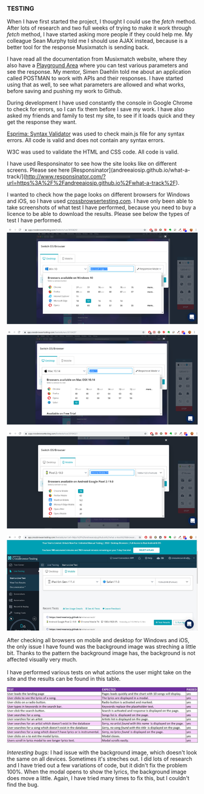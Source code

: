 ### TESTING
When I have first started the project, I thought I could use the _fetch_ method. After lots of research and two full weeks of trying to make it work through _fetch_ method, I have started asking more people if they could help me. My colleague Sean Murphy told me I should use AJAX instead, because is a better tool for the response Musixmatch is sending back.

I have read all the documentation from Musixmatch website, where they also have a [Playground Area](https://playground.musixmatch.com/#/)  where you can test various parameters and see the response.
My mentor, Simen Daehlin told me about an application called POSTMAN to work with APIs and their responses. I have started using that as well, to see what parameters are allowed and what works, before saving and pushing my work to Github.

During development I have used constantly the console in Google Chrome to check for errors, so I can fix them before I save my work. I have also asked my friends and family to test my site, to see if it loads quick and they get the response they want.

[Esprima: Syntax Validator](https://esprima.org/demo/validate.html) was used to check main.js file for any syntax errors. All code is valid and does not contain any syntax errors.

W3C was used to validate the HTML and CSS code. All code is valid.

I have used  Responsinator to see how the site looks like on different screens. Please see here [Responsinator](andreeaiosip.github.io/what-a-track/](http://www.responsinator.com/?url=https%3A%2F%2Fandreeaiosip.github.io%2Fwhat-a-track%2F). 

I wanted to check how the page looks on different browsers for Windows and iOS, so I have used [crossbrowsertesting.com](https://app.crossbrowsertesting.com/test-center). I have only been able to take screenshots of what test I have performed, because you need to buy a licence to be able to download the results. Please see below the types of test I have performed.
<p align="center">
<a  href=""  target="_blank"><img  src="../assets/images/windows-dk.png"  alt="screenshot test desktop"/></a>
</p>
<p align="center">
<a  href=""  target="_blank"><img  src="../assets/images/ios-desk.png"  alt="What a Track tests"/></a>
</p>
<p align="center">
<a  href=""  target="_blank"><img  src="../assets/images/windows-mob.png"  alt="What a Track tests"/></a>
</p>
<p align="center">
<a  href=""  target="_blank"><img  src="../assets/images/iOS-mob.png"  alt="What a Track tests"/></a>
</p>
After checking all browsers on mobile and desktop for Windows and iOS, the only issue I have found was the background image was streching a little bit. Thanks to the pattern the background image has, the background is not affected visually very much.
</br>
</br>
I have performed various tests on what actions the user might take on the site and the results can be found in this table.
<p align="center">
<a  href=""  target="_blank"><img  src="../assets/images/tests.JPG"  alt="What a Track tests"/></a>
</p>

_Interesting bugs:_
I had issue with the background image, which doesn't look the same on all devices. Sometimes it's streches out. I did lots of research and I have tried out a few variations of code, but it didn't fix the problem 100%.
When the modal opens to show the lyrics, the background image does move a little. Again, I have tried many times to fix this, but I couldn't find the bug.

